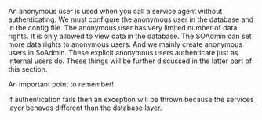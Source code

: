 <properties date="2016-06-24"
SortOrder="8"
/>

An anonymous user is used when you call a service agent without authenticating. We must configure the anonymous user in the database and in the config file. The anonymous user has very limited number of data rights. It is only allowed to view data in the database. The SOAdmin can set more data rights to anonymous users. And we mainly create anonymous users in SoAdmin. These explicit anonymous users authenticate just as internal users do. These things will be further discussed in the latter part of this section.

An important point to remember!

If authentication fails then an exception will be thrown because the services layer behaves different than the database layer.
